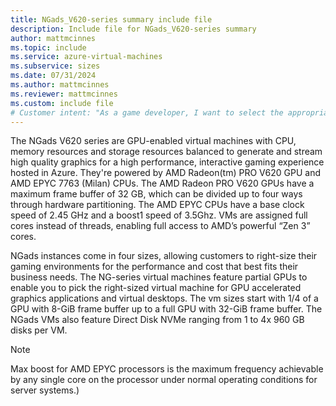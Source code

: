 ```yaml
---
title: NGads_V620-series summary include file
description: Include file for NGads_V620-series summary
author: mattmcinnes
ms.topic: include
ms.service: azure-virtual-machines
ms.subservice: sizes
ms.date: 07/31/2024
ms.author: mattmcinnes
ms.reviewer: mattmcinnes
ms.custom: include file
# Customer intent: "As a game developer, I want to select the appropriate size of GPU-enabled virtual machine, so that I can optimize performance and cost for high-quality graphics streaming in my gaming applications."
---
```

The NGads V620 series are GPU-enabled virtual machines with CPU, memory resources and storage resources balanced to generate and stream high quality graphics for a high performance, interactive gaming experience hosted in Azure. They're powered by AMD Radeon(tm) PRO V620 GPU and AMD EPYC 7763 (Milan) CPUs. The AMD Radeon PRO V620 GPUs have a maximum frame buffer of 32 GB, which can be divided up to four ways through hardware partitioning. The AMD EPYC CPUs have a base clock speed of 2.45 GHz and a boost1 speed of 3.5Ghz. VMs are assigned full cores instead of threads, enabling full access to AMD’s powerful “Zen 3” cores.

NGads instances come in four sizes, allowing customers to right-size their gaming environments for the performance and cost that best fits their business needs. The NG-series virtual machines feature partial GPUs to enable you to pick the right-sized virtual machine for GPU accelerated graphics applications and virtual desktops. The vm sizes start with 1/4 of a GPU with 8-GiB frame buffer up to a full GPU with 32-GiB frame buffer. The NGads VMs also feature Direct Disk NVMe ranging from 1 to 4x 960 GB disks per VM.

> [!NOTE]
> Max boost for AMD EPYC processors is the maximum frequency achievable by any single core on the processor under normal operating conditions for server systems.)
